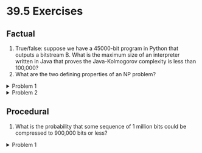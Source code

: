 # 39.5 Exercises

## Factual

1. True/false: suppose we have a 45000-bit program in Python that outputs a bitstream B. What is the maximum size of an interpreter written in Java that proves the Java-Kolmogorov complexity is less than 100,000?
2. What are the two defining properties of an NP problem?

<details>

<summary>Problem 1</summary>

The interpreter must be 55,000 bits or less. If it is, we can simply decompress the bitstream by running the Python program in the interpreter, using less than 100000 bits total (program + interpreter).

</details>

<details>

<summary>Problem 2</summary>

* The problem is a yes-no problem.
* A solution to the problem is efficiently verifiable.

</details>

## Procedural

1. What is the probability that some sequence of 1 million bits could be compressed to 900,000 bits or less?

<details>

<summary>Problem 1</summary>

There are $$2^{1000000}$$ bit sequences of length 1 million, but only $$2^0 + 2^1 + ... 2^{899999} + 2^{900000} = 2(2^{900000}) - 1 \approx 2^{900001}$$ bit sequences of length 900,000 or less. This means that the probability of any bitsequence being compressed to 900,000 bits or less is $$\frac{2^{900001}}{2^{1000000}} = \frac{1}{2^{99999}}$$.

</details>
